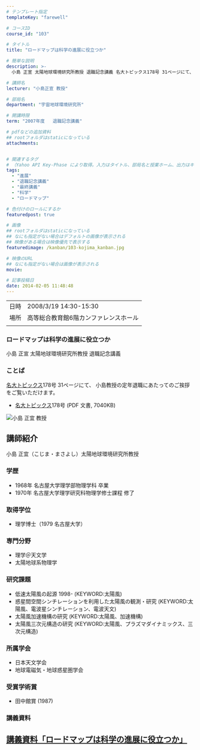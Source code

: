 ```yaml
---
# テンプレート指定
templateKey: "farewell"

# コースID
course_id: "103"

# タイトル
title: "ロードマップは科学の進展に役立つか"

# 簡単な説明
description: >-
  小島 正宣 太陽地球環境研究所教授 退職記念講義 名大トピックス178号 31ページにて、 小島教授の定年退職にあたってのご挨拶をご覧いただけます。   * ....

# 講師名
lecturer: "小島正宣 教授"

# 部局名
department: "宇宙地球環境研究所"

# 開講時限
term: "2007年度	退職記念講義"

# pdfなどの追加資料
## rootフォルダはstaticになっている
attachments:


# 関連するタグ
# （Yahoo API Key-Phase により取得。入力はタイトル、部局名と授業ホーム、出力はキーフレーズ（tags））
tags:
  - "進展"
  - "退職記念講義"
  - "最終講義"
  - "科学"
  - "ロードマップ"

# 色付けのロールにするか
featuredpost: true

# 画像
## rootフォルダはstaticになっている
## なにも指定がない場合はデフォルトの画像が表示される
## 映像がある場合は映像優先で表示する
featuredimage: /kanban/103-kojima_kanban.jpg

# 映像のURL
## なにも指定がない場合は画像が表示される
movie: 

# 記事投稿日
date: 2014-02-05 11:48:48
---
```


|   |   |
|---|---|
| 日時 | 2008/3/19  14:30-15:30 |
| 場所 | 高等総合教育館6階カンファレンスホール |
|   |   |


### ロードマップは科学の進展に役立つか

小島 正宣 太陽地球環境研究所教授 退職記念講義

### ことば

[名大トピックス](http://www.nagoya-u.ac.jp/about-nu/public-relations/publication/topics-archive.html)178号 31ページにて、 小島教授の定年退職にあたってのご挨拶をご覧いただけます。

* <a href="http://www.nagoya-u.ac.jp/about-nu/public-relations/publication/upload_images/no178.pdf#retirement" target="_blank">[名大トピックス](http://www.nagoya-u.ac.jp/about-nu/public-relations/publication/topics-archive.html)178号</a> (PDF 文書, 7040KB)


![小島 正宜 教授](https://ocw.nagoya-u.jp/files/103/kojima.jpg) 

## 講師紹介

小島 正宜（こじま・まさよし）太陽地球環境研究所教授

### 学歴

* 1968年 名古屋大学理学部物理学科 卒業
* 1970年 名古屋大学理学研究科物理学修士課程 修了

### 取得学位

* 理学博士（1979 名古屋大学）

### 専門分野

* 理学＠天文学
* 太陽地球系物理学

### 研究課題

* 低速太陽風の起源 1998- (KEYWORD:太陽風)
* 惑星間空間シンチレーションを利用した太陽風の観測・研究 (KEYWORD:太陽風、電波星シンチレーション、電波天文)
* 太陽風加速機構の研究 (KEYWORD:太陽風、加速機構)
* 太陽風三次元構造の研究 (KEYWORD:太陽風、プラズマダイナミックス、三次元構造)

### 所属学会

* 日本天文学会
* 地球電磁気・地球惑星圏学会

### 受賞学術賞

* 田中館賞 (1987)


### 講義資料

[講義資料「ロードマップは科学の進展に役立つか」](https://ocw.nagoya-u.jp/files/103/kojima_lect.pdf) 
-----